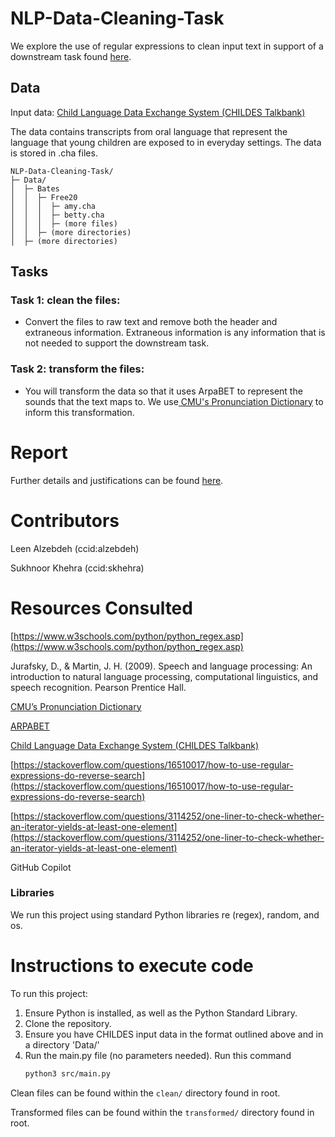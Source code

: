 # NLP-Data-Cleaning-Task
We explore the use of regular expressions to clean input text in support of a downstream task found [here](https://github.com/Leen-Alzebdeh/NLP-LMs).

## Data
Input data: [Child Language Data Exchange System (CHILDES Talkbank)](https://childes.talkbank.org/)

The data contains transcripts from oral language that represent the language that young children are exposed to in everyday settings. The data is stored in .cha files.
```
NLP-Data-Cleaning-Task/
├─ Data/
│  ├─ Bates
│  │  ├─ Free20
│  │  │  ├─ amy.cha
│  │  │  ├─ betty.cha
│  │  │  ├─ (more files)
│  │  ├─ (more directories)
│  ├─ (more directories)
```

## Tasks

### Task 1: clean the files:
   - Convert the files to raw text and remove both the header and extraneous information. Extraneous information is any information that is not needed to support the downstream task.
### Task 2:  transform the files:
   - You will transform the data so that it uses ArpaBET to represent the sounds that the text maps to. We use[ CMU's Pronunciation Dictionary](https://www.google.com/url?q=http://www.speech.cs.cmu.edu/cgi-bin/cmudict&sa=D&source=docs&ust=1703650680785817&usg=AOvVaw2B2-NioT8l2i6wmOWx3Cwk) to inform this transformation.

# Report 
Further details and justifications can be found [here](https://github.com/Leen-Alzebdeh/NLP-Data-Cleaning-Task/blob/main/REPORT.md).

# Contributors

Leen Alzebdeh (ccid:alzebdeh)

Sukhnoor Khehra (ccid:skhehra)

# Resources Consulted

[https://www.w3schools.com/python/python_regex.asp](https://www.w3schools.com/python/python_regex.asp)

Jurafsky, D., &amp; Martin, J. H. (2009). Speech and language processing: An introduction to natural language processing, computational linguistics, and speech recognition. Pearson Prentice Hall.

[CMU’s Pronunciation Dictionary](http://www.speech.cs.cmu.edu/cgi-bin/cmudict?in=Hello#phones)

[ARPABET](https://en.wikipedia.org/wiki/ARPABET)

[Child Language Data Exchange System (CHILDES Talkbank)](https://childes.talkbank.org/)

[https://stackoverflow.com/questions/16510017/how-to-use-regular-expressions-do-reverse-search](https://stackoverflow.com/questions/16510017/how-to-use-regular-expressions-do-reverse-search)

[https://stackoverflow.com/questions/3114252/one-liner-to-check-whether-an-iterator-yields-at-least-one-element](https://stackoverflow.com/questions/3114252/one-liner-to-check-whether-an-iterator-yields-at-least-one-element)

GitHub Copilot

### Libraries

We run this project using standard Python libraries re (regex), random, and os.

# Instructions to execute code


To run this project:
1. Ensure Python is installed, as well as the Python Standard Library. 
2. Clone the repository.
3. Ensure you have CHILDES input data in the format outlined above and in a directory 'Data/' 
4. Run the main.py file (no parameters needed).
   Run this command
   ```bash
   python3 src/main.py
   ```

Clean files can be found within the `clean/` directory found in root.

Transformed files can be found within the `transformed/` directory found in root.

